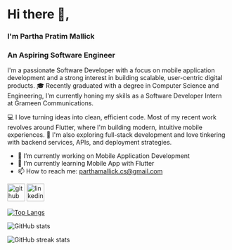 # Hi there 👋,
### I'm Partha Pratim Mallick
### An Aspiring Software Engineer

I'm a passionate Software Developer with a focus on mobile application development and a strong interest in building scalable, user-centric digital products.
🎓 Recently graduated with a degree in Computer Science and Engineering, I'm currently honing my skills as a Software Developer Intern at Grameen Communications.

💻 I love turning ideas into clean, efficient code. Most of my recent work revolves around Flutter, where I'm building modern, intuitive mobile experiences.
🚀 I'm also exploring full-stack development and love tinkering with backend services, APIs, and deployment strategies.

- 🔭 I’m currently working on Mobile Application Development 
- 🌱 I’m currently learning Mobile App with Flutter 
- 📫 How to reach me: parthamallick.cs@gmail.com 


[<img src='https://cdn.jsdelivr.net/npm/simple-icons@3.0.1/icons/github.svg' alt='github' height='40'>](https://github.com/parthamallick49)  [<img src='https://cdn.jsdelivr.net/npm/simple-icons@3.0.1/icons/linkedin.svg' alt='linkedin' height='40'>](https://www.linkedin.com/in/parthamalllick//)  

[![Top Langs](https://github-readme-stats.vercel.app/api/top-langs/?username=parthamallick49)](https://github.com/anuraghazra/github-readme-stats)

![GitHub stats](https://github-readme-stats.vercel.app/api?username=parthamallick49&show_icons=true&count_private=true)  

![GitHub streak stats](https://streak-stats.demolab.com/?user=parthamallick49)  

